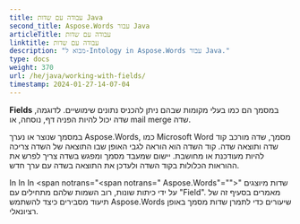 ```yaml
---
title: עבודה עם שדות Java
second_title: Aspose.Words עבור Java
articleTitle: עבודה עם שדות
linktitle: עבודה עם שדות
description: "מבוא ל-Intology in Aspose.Words עבור Java."
type: docs
weight: 370
url: /he/java/working-with-fields/
timestamp: 2024-01-27-14-07-04
---
```


**Fields** במסמך הם כמו בעלי מקומות שבהם ניתן להכניס נתונים שימושיים. לדוגמה, שדה יכול להיות הפניה דף, נוסחה, או mail merge שדה.

במסמך שנוצר או נערך Aspose.Words, כמו Microsoft Word מסמך, שדה מורכב קוד שדה ותוצאה שדה. קוד השדה הוא הוראה לגבי האופן שבו התוצאה של השדה צריכה להיות מעודכנת או מחושבת. יישום שמעבד מסמך ומפגש בשדה צריך לפרש את ההוראות הכלולות בקוד השדה ולעדכן את התוצאה בשדה עם ערך חדש.

In In In <span notrans="<span notrans=" Aspose.Words"=""></span>" שדות מיוצגים על ידי כיתות שונות, רוב השמות שלהם מתחילים עם "Field". מאמרים בסעיף זה של תיעוד מסבירים כיצד להשתמש Aspose.Words שיעורים כדי לתמרן שדות מסמך באופן רציונאלי.
